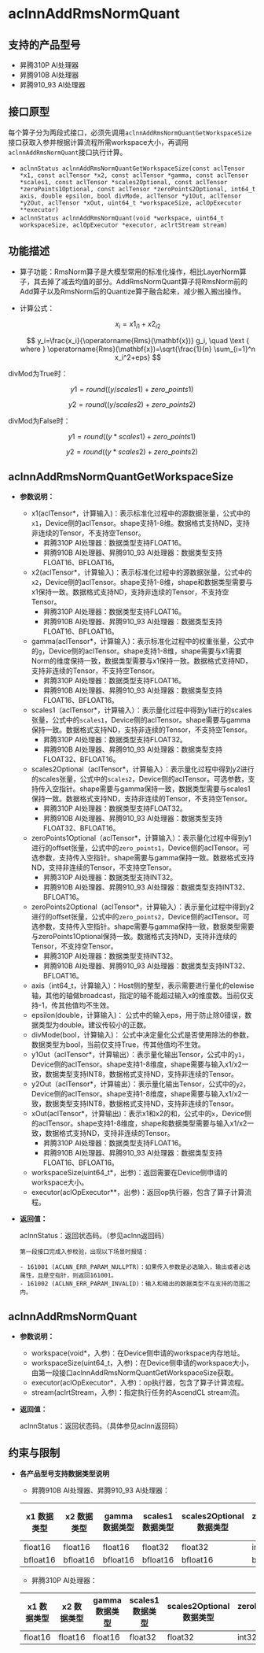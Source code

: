 # aclnnAddRmsNormQuant

## 支持的产品型号

- 昇腾310P AI处理器
- 昇腾910B AI处理器
- 昇腾910_93 AI处理器

## 接口原型

每个算子分为两段式接口，必须先调用`aclnnAddRmsNormQuantGetWorkspaceSize`接口获取入参并根据计算流程所需workspace大小，再调用`aclnnAddRmsNormQuant`接口执行计算。

* `aclnnStatus aclnnAddRmsNormQuantGetWorkspaceSize(const aclTensor *x1, const aclTensor *x2, const aclTensor *gamma, const aclTensor *scales1, const aclTensor *scales2Optional, const aclTensor *zeroPoints1Optional, const aclTensor *zeroPoints2Optional, int64_t axis, double epsilon, bool divMode, aclTensor *y1Out, aclTensor *y2Out, aclTensor *xOut, uint64_t *workspaceSize, aclOpExecutor **executor)`
* `aclnnStatus aclnnAddRmsNormQuant(void *workspace, uint64_t workspaceSize, aclOpExecutor *executor, aclrtStream stream)`

## 功能描述

- 算子功能：RmsNorm算子是大模型常用的标准化操作，相比LayerNorm算子，其去掉了减去均值的部分。AddRmsNormQuant算子将RmsNorm前的Add算子以及RmsNorm后的Quantize算子融合起来，减少搬入搬出操作。
- 计算公式：

  $$
  x_i={x1}_{i1}+{x2}_{i2}
  $$

  $$
  y_i=\frac{x_i}{\operatorname{Rms}(\mathbf{x})} g_i, \quad \text { where } \operatorname{Rms}(\mathbf{x})=\sqrt{\frac{1}{n} \sum_{i=1}^n x_i^2+eps}
  $$

divMod为True时：

  $$
  y1=round((y/scales1)+zero\_points1)
  $$

  $$
  y2=round((y/scales2)+zero\_points2)
  $$

divMod为False时：

  $$
  y1=round((y*scales1)+zero\_points1)
  $$

  $$
  y2=round((y*scales2)+zero\_points2)
  $$

## aclnnAddRmsNormQuantGetWorkspaceSize

- **参数说明：**

  - x1(aclTensor*，计算输入)：表示标准化过程中的源数据张量，公式中的`x1`，Device侧的aclTensor。shape支持1-8维。数据格式支持ND，支持非连续的Tensor，不支持空Tensor。
    - 昇腾310P AI处理器：数据类型支持FLOAT16。
    - 昇腾910B AI处理器、昇腾910_93 AI处理器：数据类型支持FLOAT16、BFLOAT16。
  - x2(aclTensor*，计算输入)：表示标准化过程中的源数据张量，公式中的`x2`，Device侧的aclTensor。shape支持1-8维，shape和数据类型需要与x1保持一致。数据格式支持ND，支持非连续的Tensor，不支持空Tensor。
    - 昇腾310P AI处理器：数据类型支持FLOAT16。
    - 昇腾910B AI处理器、昇腾910_93 AI处理器：数据类型支持FLOAT16、BFLOAT16。
  - gamma(aclTensor*，计算输入)：表示标准化过程中的权重张量，公式中的`g`，Device侧的aclTensor。shape支持1-8维，shape需要与x1需要Norm的维度保持一致，数据类型需要与x1保持一致。数据格式支持ND，支持非连续的Tensor，不支持空Tensor。
    - 昇腾310P AI处理器：数据类型支持FLOAT16。
    - 昇腾910B AI处理器、昇腾910_93 AI处理器：数据类型支持FLOAT16、BFLOAT16。
  - scales1（aclTensor*，计算输入）：表示量化过程中得到y1进行的scales张量，公式中的`scales1`，Device侧的aclTensor。shape需要与gamma保持一致。数据格式支持ND，支持非连续的Tensor，不支持空Tensor。
    - 昇腾310P AI处理器：数据类型支持FLOAT32。
    - 昇腾910B AI处理器、昇腾910_93 AI处理器：数据类型支持FLOAT32、BFLOAT16。
  - scales2Optional（aclTensor*，计算输入）：表示量化过程中得到y2进行的scales张量，公式中的`scales2`，Device侧的aclTensor。可选参数，支持传入空指针。shape需要与gamma保持一致，数据类型需要与scales1保持一致。数据格式支持ND，支持非连续的Tensor，不支持空Tensor。
    - 昇腾310P AI处理器：数据类型支持FLOAT32。
    - 昇腾910B AI处理器、昇腾910_93 AI处理器：数据类型支持FLOAT32、BFLOAT16。
  - zeroPoints1Optional（aclTensor*，计算输入）：表示量化过程中得到y1进行的offset张量，公式中的`zero_points1`，Device侧的aclTensor。可选参数，支持传入空指针。shape需要与gamma保持一致。数据格式支持ND，支持非连续的Tensor，不支持空Tensor。
    - 昇腾310P AI处理器：数据类型支持INT32。
    - 昇腾910B AI处理器、昇腾910_93 AI处理器：数据类型支持INT32、BFLOAT16。
  - zeroPoints2Optional（aclTensor*，计算输入）：表示量化过程中得到y2进行的offset张量，公式中的`zero_points2`，Device侧的aclTensor。可选参数，支持传入空指针。shape需要与gamma保持一致，数据类型需要与zeroPoints1Optional保持一致。数据格式支持ND，支持非连续的Tensor，不支持空Tensor。
    - 昇腾310P AI处理器：数据类型支持INT32。
    - 昇腾910B AI处理器、昇腾910_93 AI处理器：数据类型支持INT32、BFLOAT16。
  - axis（int64_t，计算输入）：Host侧的整型，表示需要进行量化的elewise轴，其他的轴做broadcast，指定的轴不能超过输入x的维度数。当前仅支持-1，传其他值均不生效。
  - epsilon(double，计算输入)： 公式中的输入eps，用于防止除0错误，数据类型为double。建议传较小的正数。
  - divMode(bool，计算输入)： 公式中决定量化公式是否使用除法的参数，数据类型为bool，当前仅支持True，传其他值均不生效。
  - y1Out（aclTensor*，计算输出）：表示量化输出Tensor，公式中的`y1`，Device侧的aclTensor。shape支持1-8维度，shape需要与输入x1/x2一致，数据类型支持INT8，数据格式支持ND，支持非连续的Tensor。
  - y2Out（aclTensor*，计算输出）：表示量化输出Tensor，公式中的`y2`，Device侧的aclTensor。shape支持1-8维度，shape需要与输入x1/x2一致，数据类型支持INT8，数据格式支持ND，支持非连续的Tensor。
  - xOut(aclTensor*，计算输出)：表示x1和x2的和，公式中的`x`，Device侧的aclTensor。shape支持1-8维度，shape和数据类型需要与输入x1/x2一致，数据格式支持ND，支持非连续的Tensor。
    - 昇腾310P AI处理器：数据类型支持FLOAT16。
    - 昇腾910B AI处理器、昇腾910_93 AI处理器：数据类型支持FLOAT16、BFLOAT16。
  - workspaceSize(uint64_t*，出参)：返回需要在Device侧申请的workspace大小。
  - executor(aclOpExecutor**，出参)：返回op执行器，包含了算子计算流程。

- **返回值：**

  aclnnStatus：返回状态码。（参见aclnn返回码）

  ```
  第一段接口完成入参校验，出现以下场景时报错：

  - 161001 (ACLNN_ERR_PARAM_NULLPTR)：如果传入参数是必选输入，输出或者必选属性，且是空指针，则返回161001。
  - 161002 (ACLNN_ERR_PARAM_INVALID)：输入和输出的数据类型不在支持的范围之内。
  ```

## aclnnAddRmsNormQuant

- **参数说明：**

  * workspace(void*，入参)：在Device侧申请的workspace内存地址。
  * workspaceSize(uint64_t，入参)：在Device侧申请的workspace大小，由第一段接口aclnnAddRmsNormQuantGetWorkspaceSize获取。
  * executor(aclOpExecutor*，入参)：op执行器，包含了算子计算流程。
  * stream(aclrtStream，入参)：指定执行任务的AscendCL stream流。

- **返回值：**

  aclnnStatus：返回状态码。（具体参见aclnn返回码）

## 约束与限制

  - **各产品型号支持数据类型说明**
    - 昇腾910B AI处理器、昇腾910_93 AI处理器：

    | x1 数据类型 | x2 数据类型 | gamma 数据类型 | scales1 数据类型 | scales2Optional 数据类型 | zeroPoints1Optional 数据类型 | zeroPoints2Optional 数据类型 | y1Out 数据类型 | y2Out 数据类型 | xOut 数据类型 |
    | - | - | - | - | - | - | - | - | - | - |
    | float16 | float16 | float16 | float32 | float32 | int32 | int32 | int8 | int8 | float16 |
    | bfloat16 | bfloat16 | bfloat16 | bfloat16 | bfloat16 | bfloat16 | bfloat16 | int8 | int8 | bfloat16 |

    - 昇腾310P AI处理器：

    | x1 数据类型 | x2 数据类型 | gamma 数据类型 | scales1 数据类型 | scales2Optional 数据类型 | zeroPoints1Optional 数据类型 | zeroPoints2Optional 数据类型 | y1Out 数据类型 | y2Out 数据类型 | xOut 数据类型 |
    | - | - | - | - | - | - | - | - | - | - |
    | float16 | float16 | float16 | float32 | float32 | int32 | int32 | int8 | int8 | float16 |
